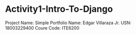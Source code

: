 # Activity1-Intro-To-Django

Project Name: Simple Portfolio
Name: Edgar Villaraza Jr.
USN: 18003229400
Coure Code: ITE6200
